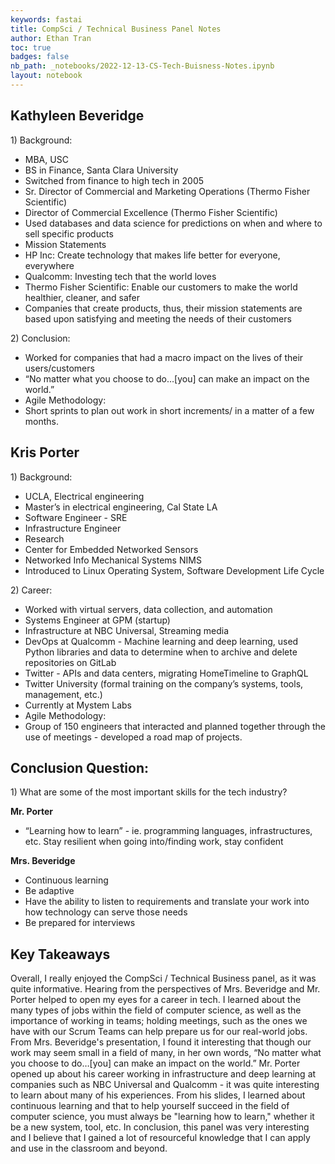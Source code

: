 ```yaml
---
keywords: fastai
title: CompSci / Technical Business Panel Notes
author: Ethan Tran
toc: true
badges: false
nb_path: _notebooks/2022-12-13-CS-Tech-Buisness-Notes.ipynb
layout: notebook
---
```


<!--
#################################################
### THIS FILE WAS AUTOGENERATED! DO NOT EDIT! ###
#################################################
# file to edit: _notebooks/2022-12-13-CS-Tech-Buisness-Notes.ipynb
-->

<div class="container" id="notebook-container">
        
<div class="cell border-box-sizing text_cell rendered"><div class="inner_cell">
<div class="text_cell_render border-box-sizing rendered_html">
<h2 id="Kathyleen-Beveridge">Kathyleen Beveridge<a class="anchor-link" href="#Kathyleen-Beveridge"> </a></h2><p>1) Background:</p>
<ul>
<li>MBA, USC</li>
<li>BS in Finance, Santa Clara University</li>
<li>Switched from finance to high tech in 2005</li>
<li>Sr. Director of Commercial and Marketing Operations (Thermo Fisher Scientific)</li>
<li>Director of Commercial Excellence (Thermo Fisher Scientific)</li>
<li>Used databases and data science for predictions on when and where to sell specific products</li>
<li>Mission Statements </li>
<li>HP Inc: Create technology that makes life better for everyone, everywhere</li>
<li>Qualcomm: Investing tech that the world loves</li>
<li>Thermo Fisher Scientific: Enable our customers to make the world healthier, cleaner, and safer</li>
<li>Companies that create products, thus, their mission statements are based upon satisfying and meeting the needs of their customers</li>
</ul>
<p>2) Conclusion:</p>
<ul>
<li>Worked for companies that had a macro impact on the lives of their users/customers</li>
<li>“No matter what you choose to do…[you] can make an impact on the world.”</li>
<li>Agile Methodology:</li>
<li>Short sprints to plan out work in short increments/ in a matter of a few months.</li>
</ul>
<h2 id="Kris-Porter">Kris Porter<a class="anchor-link" href="#Kris-Porter"> </a></h2><p>1) Background:</p>
<ul>
<li>UCLA, Electrical engineering</li>
<li>Master’s in electrical engineering, Cal State LA </li>
<li>Software Engineer - SRE</li>
<li>Infrastructure Engineer</li>
<li>Research</li>
<li>Center for Embedded Networked Sensors</li>
<li>Networked Info Mechanical Systems NIMS</li>
<li>Introduced to Linux Operating System, Software Development Life Cycle</li>
</ul>
<p>2) Career:</p>
<ul>
<li>Worked with virtual servers, data collection, and automation</li>
<li>Systems Engineer at GPM (startup) </li>
<li>Infrastructure at NBC Universal, Streaming media</li>
<li>DevOps at Qualcomm - Machine learning and deep learning, used Python libraries and data to determine when to archive and delete repositories on GitLab</li>
<li>Twitter - APIs and data centers, migrating HomeTimeline to GraphQL</li>
<li>Twitter University (formal training on the company’s systems, tools, management, etc.)</li>
<li>Currently at Mystem Labs</li>
<li>Agile Methodology: </li>
<li>Group of 150 engineers that interacted and planned together through the use of meetings - developed a road map of projects. </li>
</ul>
<h2 id="Conclusion-Question:">Conclusion Question:<a class="anchor-link" href="#Conclusion-Question:"> </a></h2><p>1) What are some of the most important skills for the tech industry?</p>
<p><strong>Mr. Porter</strong></p>
<ul>
<li>“Learning how to learn” - ie. programming languages, infrastructures, etc.
Stay resilient when going into/finding work, stay confident</li>
</ul>
<p><strong>Mrs. Beveridge</strong></p>
<ul>
<li>Continuous learning</li>
<li>Be adaptive</li>
<li>Have the ability to listen to requirements and translate your work into how technology can serve those needs</li>
<li>Be prepared for interviews </li>
</ul>

</div>
</div>
</div>
<div class="cell border-box-sizing text_cell rendered"><div class="inner_cell">
<div class="text_cell_render border-box-sizing rendered_html">
<h2 id="Key-Takeaways">Key Takeaways<a class="anchor-link" href="#Key-Takeaways"> </a></h2><p>Overall, I really enjoyed the CompSci / Technical Business panel, as it was quite informative. Hearing from the perspectives of Mrs. Beveridge and Mr. Porter helped to open my eyes for a career in tech. I learned about the many types of jobs within the field of computer science, as well as the importance of working in teams; holding meetings, such as the ones we have with our Scrum Teams can help prepare us for our real-world jobs. From Mrs. Beveridge's presentation, I found it interesting that though our work may seem small in a field of many, in her own words, “No matter what you choose to do…[you] can make an impact on the world.” Mr. Porter opened up about his career working in infrastructure and deep learning at companies such as NBC Universal and Qualcomm - it was quite interesting to learn about many of his experiences. From his slides, I learned about continuous learning and that to help yourself succeed in the field of computer science, you must always be "learning how to 
learn," whether it be a new system, tool, etc. In conclusion, this panel was very interesting and I believe that I gained a lot of resourceful knowledge that I can apply and use in the classroom and beyond.</p>

</div>
</div>
</div>
</div>
 

